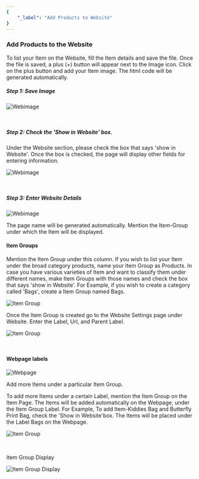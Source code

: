 ```yaml
---
{
	"_label": "Add Products to Website"
}
---
```

### Add Products to the Website

To list your Item on the Website, fill the Item details and save the file. Once the file is saved, a plus (+) button will appear next to the Image icon. Click on the plus button and add your Item image. The html code will be generated automatically. 

##### Step 1: Save Image

![Webimage](img/item-webimage.png)

<br>

##### Step 2: Check the 'Show in Website' box.

Under the Website section, please check the box that says 'show in Website'. Once the box is checked, the page will display other fields for entering information. 

![Webimage](img/item-webimage-1.png)

<br>


##### Step 3: Enter Website Details

![Webimage](img/item-webimage-2.png)


The page name will be generated automatically. Mention the Item-Group under which the Item will be displayed.

#### Item Groups

Mention the Item Group under this column. If you wish to list your Item under the broad category products, name your Item Group as Products. In case you have various varieties of Item and want to classify them under different names, make Item Groups with those names and check the box that says 'show in Website'. For Example, if you wish to create a category called 'Bags', create a Item Group named Bags.


![Item Group](img/itemgroup-webimage-bags.png)

Once the Item Group is created go to the Website Settings page under Website. Enter the Label, Url, and Parent Label.


![Item Group](img/itemgroup-website-settings.png)

<br>

#### Webpage labels

![Webpage](img/webpage-labels.png)

Add more Items under a particular Item Group.

To add more Items under a certain Label, mention the Item Group on the Item Page. The Items will be added automatically on the Webpage, under the Item Group Label. For Example, To add Item-Kiddies Bag and Butterfly Print Bag, check the 'Show in Website'box. The Items will be placed under the Label Bags on the Webpage.

![Item Group](img/itemgroup-websettings.png)

<br>

Item Group Display

![Item Group Display](img/webpage-itemgroup-display.png)